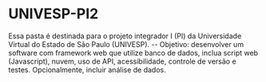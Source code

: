 # UNIVESP-PI2
Essa pasta é destinada para o projeto integrador I (PI) da Universidade Virtual do Estado de São Paulo (UNIVESP). -- Objetivo: desenvolver um software com framework web que utilize banco de dados,  inclua script web (Javascript), nuvem, uso de API, acessibilidade, controle de versão e  testes. Opcionalmente, incluir análise de dados.

